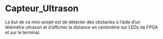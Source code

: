 # Capteur_Ultrason

Le but de ce mini-projet est de détecter des obstacles à l’aide d’un télémètre ultrason et d’afficher la distance en centimètre sur LEDs de FPGA et sur le terminal.
